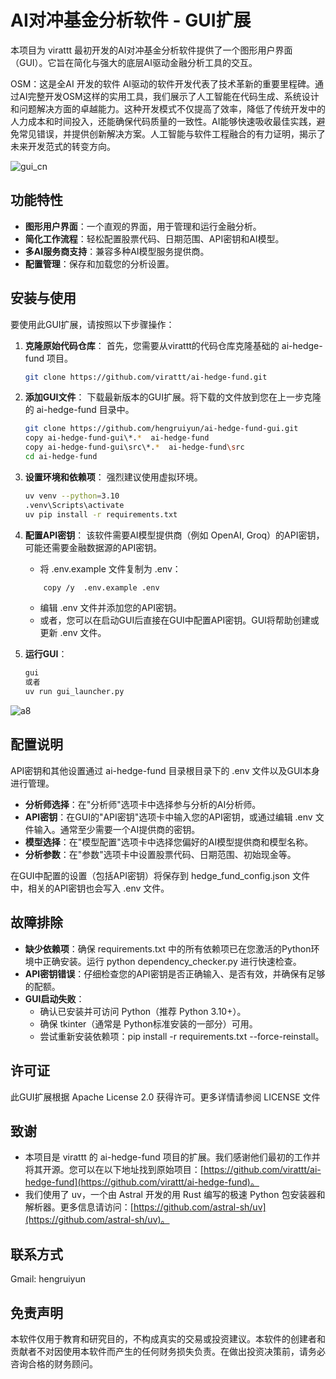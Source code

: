# AI对冲基金分析软件 - GUI扩展

本项目为 virattt 最初开发的AI对冲基金分析软件提供了一个图形用户界面（GUI）。它旨在简化与强大的底层AI驱动金融分析工具的交互。

OSM：这是全AI 开发的软件
AI驱动的软件开发代表了技术革新的重要里程碑。通过AI完整开发OSM这样的实用工具，我们展示了人工智能在代码生成、系统设计和问题解决方面的卓越能力。这种开发模式不仅提高了效率，降低了传统开发中的人力成本和时间投入，还能确保代码质量的一致性。AI能够快速吸收最佳实践，避免常见错误，并提供创新解决方案。人工智能与软件工程融合的有力证明，揭示了未来开发范式的转变方向。

![gui_cn](https://github.com/user-attachments/assets/46d2e0a6-a29c-4464-8383-fe25a3069579)

## 功能特性

*   **图形用户界面**：一个直观的界面，用于管理和运行金融分析。
*   **简化工作流程**：轻松配置股票代码、日期范围、API密钥和AI模型。
*   **多AI服务商支持**：兼容多种AI模型服务提供商。
*   **配置管理**：保存和加载您的分析设置。


## 安装与使用

要使用此GUI扩展，请按照以下步骤操作：

1.  **克隆原始代码仓库**：
    首先，您需要从virattt的代码仓库克隆基础的 ai-hedge-fund 项目。
    ```bash
    git clone https://github.com/virattt/ai-hedge-fund.git
    ```
2.  **添加GUI文件**：
    下载最新版本的GUI扩展。将下载的文件放到您在上一步克隆的 ai-hedge-fund 目录中。
    ```bash
    git clone https://github.com/hengruiyun/ai-hedge-fund-gui.git
    copy ai-hedge-fund-gui\*.*  ai-hedge-fund
    copy ai-hedge-fund-gui\src\*.*  ai-hedge-fund\src
    cd ai-hedge-fund
    ```
3.  **设置环境和依赖项**：
    强烈建议使用虚拟环境。
    ```bash
    uv venv --python=3.10
    .venv\Scripts\activate
    uv pip install -r requirements.txt
    ```
4.  **配置API密钥**：
    该软件需要AI模型提供商（例如 OpenAI, Groq）的API密钥，可能还需要金融数据源的API密钥。
    *   将 .env.example 文件复制为 .env：
    ```bash
        copy /y  .env.example .env
    ```
    *   编辑 .env 文件并添加您的API密钥。
    *   或者，您可以在启动GUI后直接在GUI中配置API密钥。GUI将帮助创建或更新 .env 文件。

5.  **运行GUI**：
    ```bash
    gui
    或者
    uv run gui_launcher.py
    ```
![a8](https://github.com/user-attachments/assets/6ad676c8-d40f-4c11-85a3-229ab1f258be)


## 配置说明

API密钥和其他设置通过 ai-hedge-fund 目录根目录下的 .env 文件以及GUI本身进行管理。

*   **分析师选择**：在"分析师"选项卡中选择参与分析的AI分析师。
*   **API密钥**：在GUI的"API密钥"选项卡中输入您的API密钥，或通过编辑 .env 文件输入。通常至少需要一个AI提供商的密钥。
*   **模型选择**：在"模型配置"选项卡中选择您偏好的AI模型提供商和模型名称。
*   **分析参数**：在"参数"选项卡中设置股票代码、日期范围、初始现金等。

在GUI中配置的设置（包括API密钥）将保存到 hedge_fund_config.json 文件中，相关的API密钥也会写入 .env 文件。


## 故障排除

*   **缺少依赖项**：确保 requirements.txt 中的所有依赖项已在您激活的Python环境中正确安装。运行 python dependency_checker.py 进行快速检查。
*   **API密钥错误**：仔细检查您的API密钥是否正确输入、是否有效，并确保有足够的配额。
*   **GUI启动失败**：
    *   确认已安装并可访问 Python（推荐 Python 3.10+）。
    *   确保 tkinter（通常是 Python标准安装的一部分）可用。
    *   尝试重新安装依赖项：pip install -r requirements.txt --force-reinstall。


## 许可证

此GUI扩展根据 Apache License 2.0 获得许可。更多详情请参阅 LICENSE 文件


## 致谢

*   本项目是 virattt 的 ai-hedge-fund 项目的扩展。我们感谢他们最初的工作并将其开源。您可以在以下地址找到原始项目：[https://github.com/virattt/ai-hedge-fund](https://github.com/virattt/ai-hedge-fund)。
*   我们使用了 uv，一个由 Astral 开发的用 Rust 编写的极速 Python 包安装器和解析器。更多信息请访问：[https://github.com/astral-sh/uv](https://github.com/astral-sh/uv)。


## 联系方式

Gmail: hengruiyun


## 免责声明

本软件仅用于教育和研究目的，不构成真实的交易或投资建议。本软件的创建者和贡献者不对因使用本软件而产生的任何财务损失负责。在做出投资决策前，请务必咨询合格的财务顾问。 
